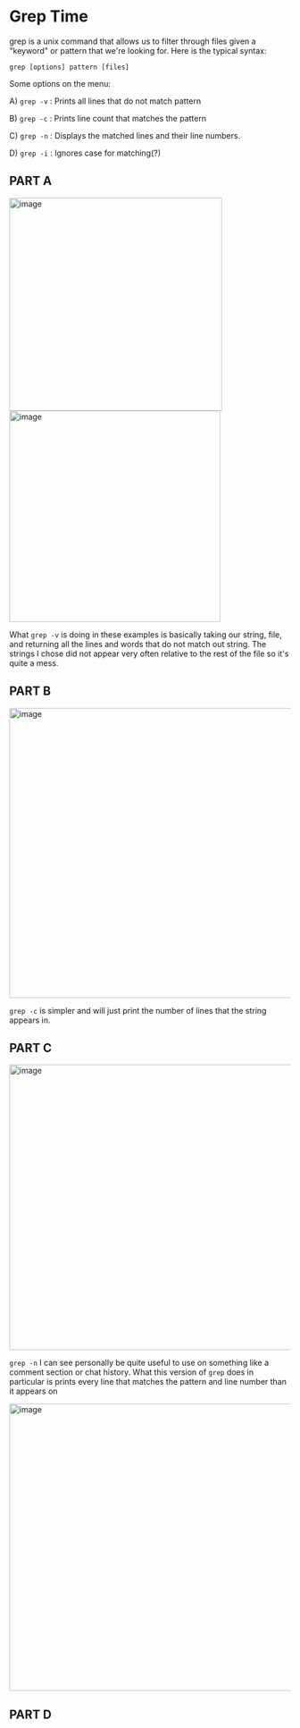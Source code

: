# Grep Time

grep is a unix command that allows us to filter through files given a "keyword" or pattern that we're looking for. Here is the typical syntax:

`grep [options] pattern [files]`

Some options on the menu:

A) `grep -v` : Prints all lines that do not match pattern

B) `grep -c` : Prints line count that matches the pattern

C) `grep -n` : Displays the matched lines and their line numbers.

D) `grep -i` : Ignores case for matching(?)

## PART A 

<img width="381" alt="image" src="https://github.com/doduong102/How-To-Lab-3/assets/130004918/dc2db456-a6d2-4771-850a-57f10c4f9af9">
<img width="378" alt="image" src="https://github.com/doduong102/How-To-Lab-3/assets/130004918/4332613d-48d6-43d3-8c54-bfee1e2315f3">

What `grep -v` is doing in these examples is basically taking our string, file, and returning all the lines and words that do not match out string. The strings I chose did not appear very often relative to the rest of the file so it's quite a mess.

## PART B

<img width="519" alt="image" src="https://github.com/doduong102/How-To-Lab-3/assets/130004918/dc85b548-8ca7-4406-8872-8a611e09d7e2">

`grep -c` is simpler and will just print the number of lines that the string appears in.


## PART C

<img width="511" alt="image" src="https://github.com/doduong102/How-To-Lab-3/assets/130004918/88da8b19-d930-445b-8926-bdcc07c13b67">

`grep -n` I can see personally be quite useful to use on something like a comment section or chat history. What this version of `grep` does in particular is prints every line that matches the pattern and line number than it appears on

<img width="514" alt="image" src="https://github.com/doduong102/How-To-Lab-3/assets/130004918/946f0011-af4a-4d2a-ac16-c2340a6f8aa4">

## PART D
